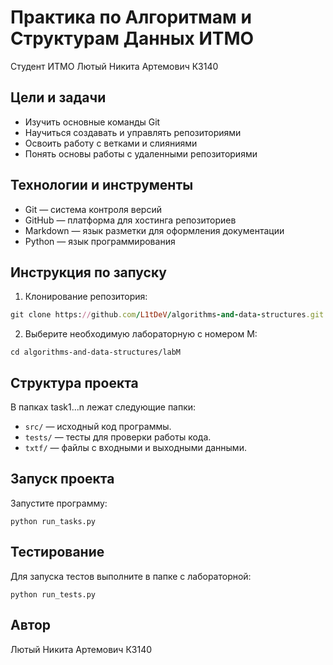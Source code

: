 # Практика по Алгоритмам и Cтруктурам Данных ИТМО
Студент ИТМО Лютый Никита Артемович К3140
## Цели и задачи
- Изучить основные команды Git
- Научиться создавать и управлять репозиториями
- Освоить работу с ветками и слияниями
- Понять основы работы с удаленными репозиториями
## Технологии и инструменты
- Git — система контроля версий
- GitHub — платформа для хостинга репозиториев
- Markdown — язык разметки для оформления документации
- Python — язык программирования
## Инструкция по запуску
1. Клонирование репозитория:
  ```rb
  git clone https://github.com/L1tDeV/algorithms-and-data-structures.git
  ```
2. Выберите необходимую лабораторную с номером M:
  ```
  cd algorithms-and-data-structures/labM
  ```
## Структура проекта
В папках task1...n лежат следующие папки:
- `src/` — исходный код программы.
- `tests/` — тесты для проверки работы кода.
- `txtf/` — файлы с входными и выходными данными.
## Запуск проекта
Запустите программу:
   ```
   python run_tasks.py
   ```
## Тестирование
Для запуска тестов выполните в папке с лабораторной:
   ```
   python run_tests.py
   ```
## Автор
Лютый Никита Артемович К3140
